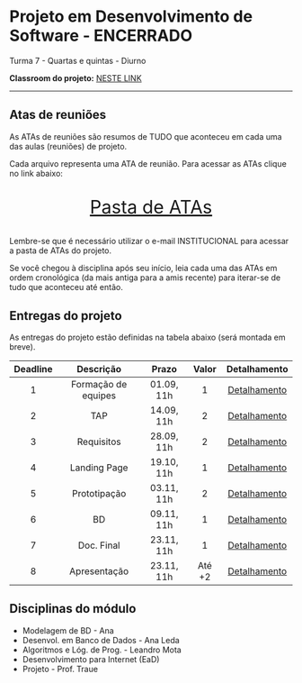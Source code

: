 # Projeto em Desenvolvimento de Software - ENCERRADO

Turma 7 - Quartas e quintas - Diurno

**Classroom do projeto:** [NESTE LINK](https://classroom.google.com/c/NDg4ODEyMTYwNjI5?cjc=ygulonw)

---

## Atas de reuniões

As ATAs de reuniões são resumos de TUDO que aconteceu em cada uma das aulas (reuniões) de projeto.

Cada arquivo representa uma ATA de reunião. Para acessar as ATAs clique no link abaixo:

<p style="font-size:2.3em;text-align:center">
    <a href="https://drive.google.com/drive/folders/1HgleOaCalASF6wCRB1EwK5OVWtVj4azw?usp=sharing" target="_blank">Pasta de ATAs</a>
</p>

Lembre-se que é necessário utilizar o e-mail INSTITUCIONAL para acessar a pasta de ATAs do projeto.

Se você chegou à disciplina após seu início, leia cada uma das ATAs em ordem cronológica (da mais antiga para a amis recente) para iterar-se de tudo que aconteceu até então.

## Entregas do projeto

As entregas do projeto estão definidas na tabela abaixo (será montada em breve).

| Deadline |      Descrição      | Prazo      | Valor | Detalhamento                                                                                                    |
|:--------:|:-------------------:|:----------:|:-----:|:---------------------------------------------------------------------------------------------------------------:|
|    1     | Formação de equipes | 01.09, 11h |   1   |[Detalhamento](https://docs.google.com/document/d/1FzpLixqdC8xUExssWjif-CZge2Vs5dKuQvuH7nf6WA0/edit?usp=sharing) |
|    2     | TAP                 | 14.09, 11h |   2   |[Detalhamento](https://docs.google.com/document/d/1j-bS0RQTAmJSsuFBCcEbmonRTeiEV48PgwPHk4yTYYg/edit?usp=sharing) |
|    3     | Requisitos          | 28.09, 11h |   2   |[Detalhamento](https://docs.google.com/document/d/1kAE_XKz4SVILhbivOqYNNQoDyBfMzXvxtW0I2Z2it3Q/edit?usp=sharing) |
|    4     | Landing Page        | 19.10, 11h |   1   |[Detalhamento](https://docs.google.com/document/d/16Ye75wUGG44SU6HRoD436XkaQ4lzekwxeLpA6d__5is/edit?usp=sharing) |
|    5     | Prototipação        | 03.11, 11h |   2   |[Detalhamento](https://docs.google.com/document/d/1g-XcoTlgf2muzuzvDv8YqsR1-TNA4n562idVXMdxif4/edit?usp=sharing) |
|    6     | BD                  | 09.11, 11h |   1   |[Detalhamento](https://docs.google.com/document/d/1aKP4XnjkG2oK6uA77Ylu8agYY_eeN-6Ti2NzjIdLAG0/edit?usp=sharing) |
|    7     | Doc. Final          | 23.11, 11h |   1   |[Detalhamento](https://docs.google.com/document/d/14j9XmXYe4uiA2mQidPEuvKQfHYRWSHp03Ez4oNescs0/edit?usp=sharing) |
|    8     | Apresentação        | 23.11, 11h |Até +2 |[Detalhamento](https://docs.google.com/document/d/14j9XmXYe4uiA2mQidPEuvKQfHYRWSHp03Ez4oNescs0/edit?usp=sharing) |

## Disciplinas do módulo

- Modelagem de BD - Ana
- Desenvol. em Banco de Dados - Ana Leda
- Algoritmos e Lóg. de Prog. - Leandro Mota
- Desenvolvimento para Internet (EaD)
- Projeto - Prof. Traue
